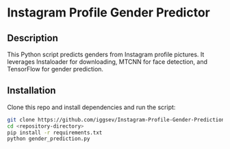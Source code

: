 
# Instagram Profile Gender Predictor

## Description
This Python script predicts genders from Instagram profile pictures. It leverages Instaloader for downloading, MTCNN for face detection, and TensorFlow for gender prediction.

## Installation
Clone this repo and install dependencies and run the script:

```bash
git clone https://github.com/iggsev/Instagram-Profile-Gender-Prediction.git
cd <repository-directory>
pip install -r requirements.txt
python gender_prediction.py
```
